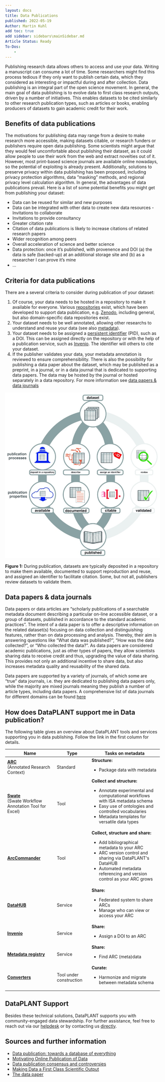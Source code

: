 ```yaml
---
layout: docs
title: Data Publications
published: 2022-05-19
Author: Martin Kuhl
add toc: true
add sidebar: sidebars\mainSidebar.md
Article Status: Ready
To-Dos: 
    - 
---
```



Publishing research data allows others to access and use your data. Writing a manuscript can consume a lot of time. Some researchers might find this process tedious if they only want to publish certain data, which they considered as interesting or impactful during and after collection. Data publishing is an integral part of the open science movement. In general, the main goal of data publishing is to evolve data to first class research outputs, driven by a number of initiatives. This enables datasets to be cited similarly to other research publication types, such as articles or books, enabling producers of datasets to gain academic credit for their work.

## Benefits of data publications
The motivations for publishing data may range from a desire to make research more accessible, making datasets citable, or research funders or publishers require open data publishing. Some scientists might argue that they would feel uncomfortable about publishing their dataset, as it could allow people to use their work from the web and extract novelties out of it. However, most print-based science journals are available online nowadays, so the potential of exploiting is already present. Additionally, solutions to preserve privacy within data publishing has been proposed, including privacy protection algorithms, data ”masking” methods, and regional privacy level calculation algorithm. In general, the advantages of data publications prevail. Here is a list of some potential benefits you might get from publishing your dataset: 
- Data can be reused for similar and new purposes 
- Data can be integrated with other data to create new data resources - Invitations to collaborate 
- Invitations to provide consultancy 
- Greater citation rate 
- Citation of data publications is likely to increase citations of related research papers
- Wider recognition among peers 
- Overall acceleration of science and better science 
- Data protection: once it’s published, with provenence and DOI (a) the data is safe (backed-up) at an additional storage site and (b) as a researcher I can prove it’s mine
- ... 

## Criteria for data publications
There are a several criteria to consider during publication of your dataset:
1. Of course, your data needs to be hosted in a repository to make it available for everyone. Various [repositories](repositories.md) exist, which have been developed to support data publication, e.g. [Zenodo](https://zenodo.org/), including general, but also domain-specific data repositories exist.
2. Your dataset needs to be well annotated, allowing other researchs to understand and reuse your data (see also [metadata](metadata.md)). 
3. Your dataset needs to be assigned a [persistent identifier](PIDsmd) (PID), such as a DOI. This can be assigned directly on the repository or with the help of a publication service, such as [Invenio](https://inveniosoftware.org/products/rdm/). The identifier will others to cite your dataset.
4. If the publisher validates your data, your metadata annotation is reviewed to ensure comprehensibility.
There is also the possibility for publishing a data paper about the dataset, which may be published as a preprint, in a journal, or in a data journal that is dedicated to supporting data papers. The data may be hosted by the journal or hosted separately in a data repository. For more information see [data papers & data journals](#Data-papers-&-data-journals)

![Data publishing](img/DataPublication.jpg)

**Figure 1:** During publication, datasets are typically deposited in a repository to make them available, documented to support reproduction and reuse, and assigned an identifier to facilitate citation. Some, but not all, publishers review datasets to validate them.

## Data papers & data journals
Data papers or data articles are “scholarly publications of a searchable metadata document describing a particular on-line accessible dataset, or a group of datasets, published in accordance to the standard academic practices”. The intent of a data paper is to offer a descriptive information on the related dataset(s) focusing on data collection and distinguishing features, rather than on data processing and analysis. Thereby, their aim is answering questions like “What data was published?”, “How was the data collected?”, or “Who collected the data?”. As data papers are considered academic publications, just as other types of papers, they allow scientists sharing data to receive credit and thus, upgrading the value of data sharing. This provides not only an additional incentive to share data, but also increases metadata quality and reusability of the shared data.

Data papers are supported by a variety of journals, of which some are “true” data journals, i.e. they are dedicated to publishing data papers only, while the majority are mixed journals meaning they publish a number of article types, including data papers. A comprehensive list of data journals for different domains can be found [here](https://www.researchdata.uni-jena.de/en/information/data-publication) 


## How does DataPLANT support me in Data publication? 
The following table gives an overview about DataPLANT tools and services supporting you in data publishing. Follow the link in the first column for details.

Name | Type | Tasks on metadata 
----------------|-----------|------------------ 
**[ARC](AnnotatedResearchContext.md)**  <br> (Annotated Research Context) | Standard | **Structure:** <ul><li>Package data with metadata</li></ul>
**[Swate](Swate.md)** <br> (Swate Workflow Annotation Tool for Excel) | Tool | **Collect and structure:** <ul><li>Annotate experimental and computational workflows with ISA metadata schema</li><li>Easy use of ontologies and controlled vocabularies</li><li>Metadata templates for versatile data types</li></ul>
**[ArcCommander](ArcCommander.md)** | Tool | **Collect, structure and share:** <ul><li>Add bibliographical metadata to your ARC</li><li>ARC version control and sharing via DataPLANT's DataHUB</li><li>Automated metadata referencing and version control as your ARC grows</li></ul>
**[DataHUB](DataHUB.md)** | Service | **Share:** <ul><li>Federated system to share ARCs</li><li>Manage who can view or access your ARC</li></ul>
**[Invenio]()** | Service | **Share:** <ul><li>Assign a DOI to an ARC</li></ul>
**[Metadata registry]()** | Service | **Share:** <ul><li>Find ARC (meta)data</li></ul>
**[Converters]()** | Tool under construction | **Curate:** <ul><li>Harmonize and migrate between metadata schema

## DataPLANT Support
Besides these technical solutions, DataPLANT supports you with community-engaged data stewardship. For further assistance, feel free to reach out via our [helpdesk](https://support.nfdi4plants.org) or by contacting us <a href="mailto:dataplant@uni-kl.de?subject=DataPLANT%20Data%20Sharing">directly</a>.

## Sources and further information
- [Data publication: towards a database of everything](https://doi.org/10.1186/1756-0500-2-113)
- [Motivating Online Publication of Data](https://doi.org/10.1525/bio.2009.59.5.9)
- [Data publication consensus and controversies](https://dx.doi.org/10.12688%2Ff1000research.3979.3)
- [Making Data a First Class Scientific Output](https://doi.org/10.2218/ijdc.v7i1.218)
- [The data paper](https://dx.doi.org/10.1186%2F1471-2105-12-S15-S2)